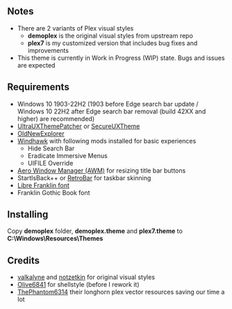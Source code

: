 ## Notes
- There are 2 variants of Plex visual styles
	- **demoplex** is the original visual styles from upstream repo
	- **plex7** is my customized version that includes bug fixes and improvements
- This theme is currently in Work in Progress (WIP) state. Bugs and issues are expected
## Requirements
- Windows 10 1903-22H2 (1903 before Edge search bar update / Windows 10 22H2 after Edge search bar removal (build 42XX and higher) are recommended)
- [UltraUXThemePatcher](https://mhoefs.eu/software_uxtheme.php?lang=en) or [SecureUXTheme](https://github.com/namazso/SecureUxTheme)
- [OldNewExplorer](https://msfn.org/board/topic/170375-oldnewexplorer-119/)
- [Windhawk](https://windhawk.net/) with following mods installed for basic experiences
	- Hide Search Bar
	- Eradicate Immersive Menus
	- UIFILE Override
- [Aero Window Manager (AWM)](https://github.com/Dulappy/aero-window-manager) for resizing title bar buttons
- StartIsBack++ or [RetroBar](https://github.com/dremin/RetroBar) for taskbar skinning
- [Libre Franklin font](https://fonts.google.com/specimen/Libre+Franklin)
- Franklin Gothic Book font
## Installing
Copy **demoplex** folder, **demoplex.theme** and **plex7.theme** to **C:\Windows\Resources\Themes**
## Credits
- [valkalyne](https://github.com/valkalyne) and [notzetkin](https://github.com/notzetkin) for original visual styles
- [Olive6841](https://github.com/Olive6841) for shellstyle (before I rework it)
- [ThePhantom6314](https://github.com/ThePhantom6314) their longhorn plex vector resources saving our time a lot
